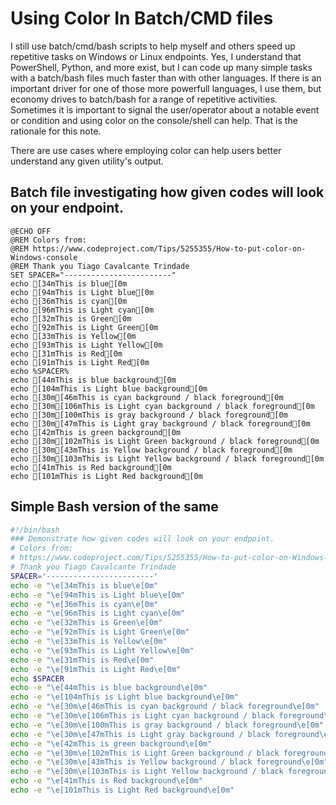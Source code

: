 # Using Color In Batch/CMD files  

I still use batch/cmd/bash scripts to help myself and others speed up repetitive tasks on Windows or Linux endpoints.  Yes, I understand that PowerShell, Python, and more exist, but I can code up many simple tasks with a batch/bash files much faster than with other languages.  If there is an important driver for one of those more powerfull languages, I use them, but economy drives to batch/bash for a range of repetitive activities.  Sometimes it is important to signal the user/operator about a notable event or condition and using color on the console/shell can help.  That is the rationale for this note.  

There are use cases where employing color can help users better understand any given utility's output.  

## Batch file investigating how given codes will look on your endpoint.  
```batch
@ECHO OFF
@REM Colors from:
@REM https://www.codeproject.com/Tips/5255355/How-to-put-color-on-Windows-console
@REM Thank you Tiago Cavalcante Trindade
SET SPACER="------------------------"
echo [34mThis is blue[0m
echo [94mThis is Light blue[0m
echo [36mThis is cyan[0m
echo [96mThis is Light cyan[0m
echo [32mThis is Green[0m
echo [92mThis is Light Green[0m
echo [33mThis is Yellow[0m
echo [93mThis is Light Yellow[0m
echo [31mThis is Red[0m
echo [91mThis is Light Red[0m
echo %SPACER%
echo [44mThis is blue background[0m
echo [104mThis is Light blue background[0m
echo [30m[46mThis is cyan background / black foreground[0m
echo [30m[106mThis is Light cyan background / black foreground[0m
echo [30m[100mThis is gray background / black foreground[0m
echo [30m[47mThis is Light gray background / black foreground[0m
echo [42mThis is green background[0m
echo [30m[102mThis is Light Green background / black foreground[0m
echo [30m[43mThis is Yellow background / black foreground[0m
echo [30m[103mThis is Light Yellow background / black foreground[0m
echo [41mThis is Red background[0m
echo [101mThis is Light Red background[0m

```
  
## Simple Bash version of the same
```bash
#!/bin/bash
### Demonstrate how given codes will look on your endpoint.
# Colors from:
# https://www.codeproject.com/Tips/5255355/How-to-put-color-on-Windows-console
# Thank you Tiago Cavalcante Trindade
SPACER='------------------------'
echo -e "\e[34mThis is blue\e[0m"
echo -e "\e[94mThis is Light blue\e[0m"
echo -e "\e[36mThis is cyan\e[0m"
echo -e "\e[96mThis is Light cyan\e[0m"
echo -e "\e[32mThis is Green\e[0m"
echo -e "\e[92mThis is Light Green\e[0m"
echo -e "\e[33mThis is Yellow\e[0m"
echo -e "\e[93mThis is Light Yellow\e[0m"
echo -e "\e[31mThis is Red\e[0m"
echo -e "\e[91mThis is Light Red\e[0m"
echo $SPACER
echo -e "\e[44mThis is blue background\e[0m"
echo -e "\e[104mThis is Light blue background\e[0m"
echo -e "\e[30m\e[46mThis is cyan background / black foreground\e[0m"
echo -e "\e[30m\e[106mThis is Light cyan background / black foreground\e[0m"
echo -e "\e[30m\e[100mThis is gray background / black foreground\e[0m"
echo -e "\e[30m\e[47mThis is Light gray background / black foreground\e[0m"
echo -e "\e[42mThis is green background\e[0m"
echo -e "\e[30m\e[102mThis is Light Green background / black foreground\e[0m"
echo -e "\e[30m\e[43mThis is Yellow background / black foreground\e[0m"
echo -e "\e[30m\e[103mThis is Light Yellow background / black foreground\e[0m"
echo -e "\e[41mThis is Red background\e[0m"
echo -e "\e[101mThis is Light Red background\e[0m"

```

